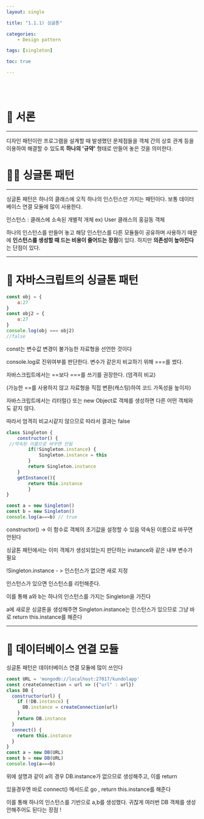 ```yaml
---
layout: single

title: "1.1.1) 싱글톤" 

categories: 
    - Design pattern

tags: [singleton]

toc: true

---
```


<br />

<br />

# 🐣 서론

---

디자인 패턴이란 프로그램을 설계할 때 발생했던 문제점들을 객체 간의 상호 관계 등을 이용하여 해결할 수 있도록 **하나의 '규약'** 형태로 만들어 놓은 것을 의미한다. 

# 💁🏻 싱글톤 패턴

---

싱글톤 패턴은 하나의 클래스에 오직 하나의 인스턴스만 가지는 패턴이다. 보통 데이터베이스 연결 모듈에 많이 사용한다. 

인스턴스 :  클래스에 소속된 개별적 개체 ex) User 클래스의 홍길동 객체

하나의 인스턴스를 만들어 놓고 해당 인스턴스를 다른 모듈들이 공유하며 사용하기 때문에 **인스턴스를 생성할 때 드는 비용이 줄어드는 장점**이 있다. 하지만 **의존성이 높아진다**는 단점이 있다. 



---



# 🔭 자바스크립트의 싱글톤 패턴

```javascript
const obj = {
    a:27
}
const obj2 = {
    a:27
}
console.log(obj === obj2)
//false
```

const는 변수값 변경이 불가능한 자료형을 선언한 것이다

console.log로 진위여부를 판단한다. 변수가 같은지 비교하기 위해 ===를 썼다.

자바스크립트에서는 ==보다 ===를 쓰기를 권장한다. (엄격히 비교)

(가능한 ==를 사용하지 않고 자료형을 직접 변환(캐스팅)하여 코드 가독성을 높이자)

자바스크립트에서는 리터럴{} 또는 new Object로 객체를 생성하면 다른 어떤 객체와도 같지 않다. 

따라서 엄격히 비교시같지 않으므로 따라서 결과는 false  

```javascript
class Singleton {
    constructor() {
 //약속된 이름으로 바꾸면 안됨
        if(!Singleton.instance) {
            Singleton.instance = this
        }
        return Singleton.instance
    }
    getInstance(){
        return this.instance
        }
}

const a = new Singleton()
const b = new Singleton()
console.log(a===b) // true 
```

constructor()  -> 이 함수로 객체의 초기값을 설정할 수 있음  약속된 이름으로 바꾸면 안된다 

싱글톤 패턴에서는 이미 객체가 생성되었는지 판단하는 instance와 같은 내부 변수가 필요

!Singleton.instance - > 인스턴스가 없으면 새로 지정 

인스턴스가 있으면 인스턴스를 리턴해준다.

이를 통해 a와 b는 하나의 인스턴스를 가지는 Singleton을 가진다 

a에 새로운 싱글톤을 생성해주면 Singleton.instance는 인스턴스가 있으므로 그냥 바로 return this.instance를 해준다  



---



# 💛 데이터베이스 연결 모듈

 싱글톤 패턴은 데이터베이스 연결 모듈에 많이 쓰인다 

```javascript
const URL = 'mongodb://localhost:27017/kundolapp'
const createConnection = url => ({"url" : url})
class DB {
  constructor(url) {
    if (!DB.instance) {
      DB.instance = createConnection(url)
    }
    return DB.instance
  }
  connect() {
    return this.instance
  }
}
const a = new DB(URL)
const b = new DB(URL)
console.log(a===b) 
```

위에 설명과 같이 a의 경우 DB.instance가 없으므로 생성해주고, 이를 return

있을경우엔 바로 connect() 메서드로 go , return this.instance를 해준다

이를 통해 하나의 인스턴스를 기반으로 a,b를 생성했다. 귀찮게 여러번 DB 객체를 생성 안해주어도 된다는 장점 ! 
